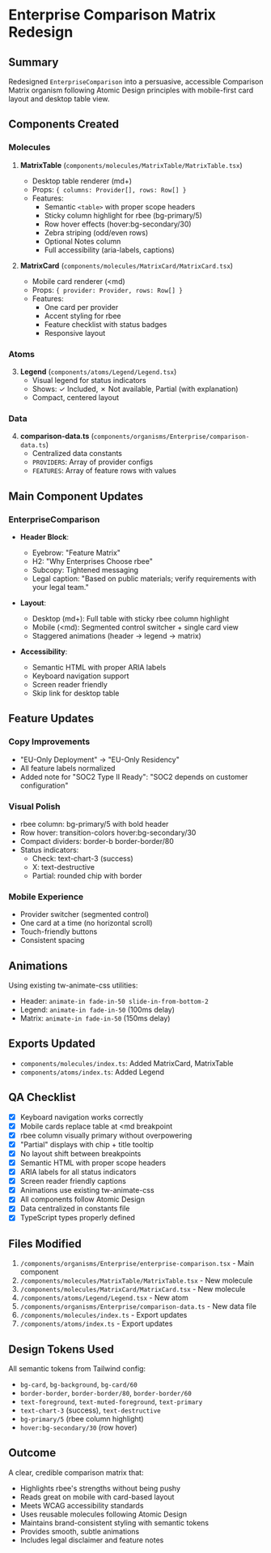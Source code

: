 # Enterprise Comparison Matrix Redesign

## Summary

Redesigned `EnterpriseComparison` into a persuasive, accessible Comparison Matrix organism following Atomic Design principles with mobile-first card layout and desktop table view.

## Components Created

### Molecules
1. **MatrixTable** (`components/molecules/MatrixTable/MatrixTable.tsx`)
   - Desktop table renderer (md+)
   - Props: `{ columns: Provider[], rows: Row[] }`
   - Features:
     - Semantic `<table>` with proper scope headers
     - Sticky column highlight for rbee (bg-primary/5)
     - Row hover effects (hover:bg-secondary/30)
     - Zebra striping (odd/even rows)
     - Optional Notes column
     - Full accessibility (aria-labels, captions)

2. **MatrixCard** (`components/molecules/MatrixCard/MatrixCard.tsx`)
   - Mobile card renderer (<md)
   - Props: `{ provider: Provider, rows: Row[] }`
   - Features:
     - One card per provider
     - Accent styling for rbee
     - Feature checklist with status badges
     - Responsive layout

### Atoms
3. **Legend** (`components/atoms/Legend/Legend.tsx`)
   - Visual legend for status indicators
   - Shows: ✓ Included, ✗ Not available, Partial (with explanation)
   - Compact, centered layout

### Data
4. **comparison-data.ts** (`components/organisms/Enterprise/comparison-data.ts`)
   - Centralized data constants
   - `PROVIDERS`: Array of provider configs
   - `FEATURES`: Array of feature rows with values

## Main Component Updates

### EnterpriseComparison
- **Header Block**:
  - Eyebrow: "Feature Matrix"
  - H2: "Why Enterprises Choose rbee"
  - Subcopy: Tightened messaging
  - Legal caption: "Based on public materials; verify requirements with your legal team."
  
- **Layout**:
  - Desktop (md+): Full table with sticky rbee column highlight
  - Mobile (<md): Segmented control switcher + single card view
  - Staggered animations (header → legend → matrix)

- **Accessibility**:
  - Semantic HTML with proper ARIA labels
  - Keyboard navigation support
  - Screen reader friendly
  - Skip link for desktop table

## Feature Updates

### Copy Improvements
- "EU-Only Deployment" → "EU-Only Residency"
- All feature labels normalized
- Added note for "SOC2 Type II Ready": "SOC2 depends on customer configuration"

### Visual Polish
- rbee column: bg-primary/5 with bold header
- Row hover: transition-colors hover:bg-secondary/30
- Compact dividers: border-b border-border/80
- Status indicators:
  - Check: text-chart-3 (success)
  - X: text-destructive
  - Partial: rounded chip with border

### Mobile Experience
- Provider switcher (segmented control)
- One card at a time (no horizontal scroll)
- Touch-friendly buttons
- Consistent spacing

## Animations

Using existing tw-animate-css utilities:
- Header: `animate-in fade-in-50 slide-in-from-bottom-2`
- Legend: `animate-in fade-in-50` (100ms delay)
- Matrix: `animate-in fade-in-50` (150ms delay)

## Exports Updated

- `components/molecules/index.ts`: Added MatrixCard, MatrixTable
- `components/atoms/index.ts`: Added Legend

## QA Checklist

- [x] Keyboard navigation works correctly
- [x] Mobile cards replace table at <md breakpoint
- [x] rbee column visually primary without overpowering
- [x] "Partial" displays with chip + title tooltip
- [x] No layout shift between breakpoints
- [x] Semantic HTML with proper scope headers
- [x] ARIA labels for all status indicators
- [x] Screen reader friendly captions
- [x] Animations use existing tw-animate-css
- [x] All components follow Atomic Design
- [x] Data centralized in constants file
- [x] TypeScript types properly defined

## Files Modified

1. `/components/organisms/Enterprise/enterprise-comparison.tsx` - Main component
2. `/components/molecules/MatrixTable/MatrixTable.tsx` - New molecule
3. `/components/molecules/MatrixCard/MatrixCard.tsx` - New molecule
4. `/components/atoms/Legend/Legend.tsx` - New atom
5. `/components/organisms/Enterprise/comparison-data.ts` - New data file
6. `/components/molecules/index.ts` - Export updates
7. `/components/atoms/index.ts` - Export updates

## Design Tokens Used

All semantic tokens from Tailwind config:
- `bg-card`, `bg-background`, `bg-card/60`
- `border-border`, `border-border/80`, `border-border/60`
- `text-foreground`, `text-muted-foreground`, `text-primary`
- `text-chart-3` (success), `text-destructive`
- `bg-primary/5` (rbee column highlight)
- `hover:bg-secondary/30` (row hover)

## Outcome

A clear, credible comparison matrix that:
- Highlights rbee's strengths without being pushy
- Reads great on mobile with card-based layout
- Meets WCAG accessibility standards
- Uses reusable molecules following Atomic Design
- Maintains brand-consistent styling with semantic tokens
- Provides smooth, subtle animations
- Includes legal disclaimer and feature notes
